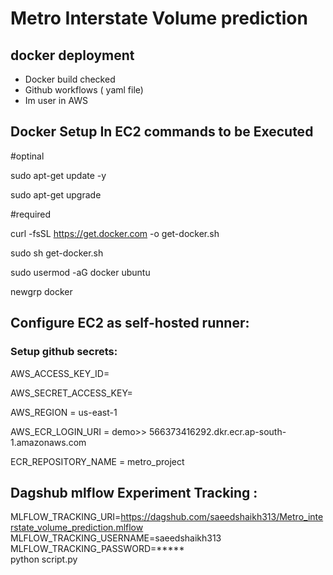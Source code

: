 # Metro Interstate Volume prediction

## docker deployment 
- Docker build checked
- Github workflows ( yaml file)
- Im user in AWS

## Docker Setup In EC2 commands to be Executed
#optinal

sudo apt-get update -y

sudo apt-get upgrade

#required

curl -fsSL https://get.docker.com -o get-docker.sh

sudo sh get-docker.sh

sudo usermod -aG docker ubuntu

newgrp docker

## Configure EC2 as self-hosted runner:
### Setup github secrets:
AWS_ACCESS_KEY_ID=

AWS_SECRET_ACCESS_KEY=

AWS_REGION = us-east-1

AWS_ECR_LOGIN_URI = demo>> 566373416292.dkr.ecr.ap-south-1.amazonaws.com

ECR_REPOSITORY_NAME = metro_project


## Dagshub mlflow Experiment Tracking :
MLFLOW_TRACKING_URI=https://dagshub.com/saeedshaikh313/Metro_interstate_volume_prediction.mlflow \
MLFLOW_TRACKING_USERNAME=saeedshaikh313 \
MLFLOW_TRACKING_PASSWORD=***** \
python script.py



